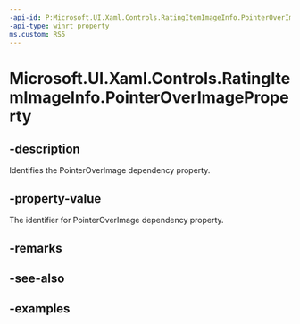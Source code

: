 ```yaml
---
-api-id: P:Microsoft.UI.Xaml.Controls.RatingItemImageInfo.PointerOverImageProperty
-api-type: winrt property
ms.custom: RS5
---
```

<!-- Property syntax.
public DependencyProperty PointerOverImageProperty { get; }
-->

# Microsoft.UI.Xaml.Controls.RatingItemImageInfo.PointerOverImageProperty


## -description

Identifies the PointerOverImage dependency property.


## -property-value

The identifier for PointerOverImage dependency property.

## -remarks


## -see-also


## -examples


